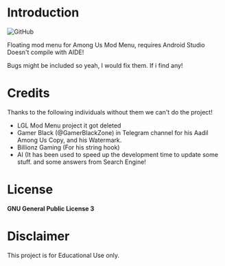 # Introduction
![GitHub](https://img.shields.io/github/license/Parsa307/AmongUsModMenu?style=flat-square)

Floating mod menu for Among Us Mod Menu, requires Android Studio Doesn't compile with AIDE!

Bugs might be included so yeah, I would fix them. If i find any!

# Credits
Thanks to the following individuals without them we can't do the project!

* LGL Mod Menu project it got deleted
* Gamer Black (@GamerBlackZone) in Telegram channel for his Aadil Among Us Copy, and his Watermark.
* Billionz Gaming (For his string hook)
* AI (It has been used to speed up the development time to update some stuff. and some answers from Search Engine!

# License
**GNU General Public License 3**

# Disclaimer
This project is for Educational Use only.
